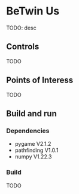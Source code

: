 # BeTwin Us

TODO: desc

## Controls

TODO

## Points of Interess

TODO

## Build and run

### Dependencies
- pygame V2.1.2
- pathfinding V1.0.1
- numpy V1.22.3

### Build

TODO

